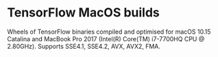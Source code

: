 # TensorFlow MacOS builds
Wheels of TensorFlow binaries compiled and optimised for macOS 10.15 Catalina and MacBook Pro 2017 (Intel(R) Core(TM) i7-7700HQ CPU @ 2.80GHz).
Supports SSE4.1, SSE4.2, AVX, AVX2, FMA.
